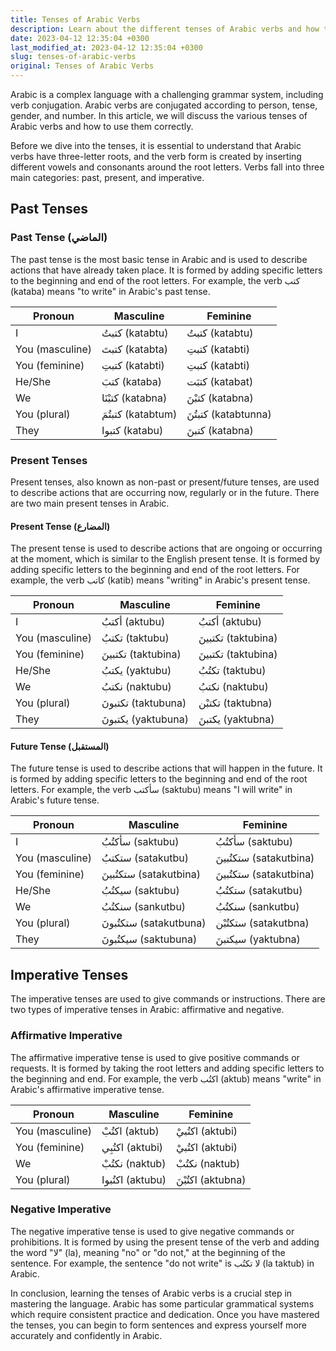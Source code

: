```yaml
---
title: Tenses of Arabic Verbs
description: Learn about the different tenses of Arabic verbs and how to use them in sentences.
date: 2023-04-12 12:35:04 +0300
last_modified_at: 2023-04-12 12:35:04 +0300
slug: tenses-of-arabic-verbs
original: Tenses of Arabic Verbs
---
```

Arabic is a complex language with a challenging grammar system, including verb conjugation. Arabic verbs are conjugated according to person, tense, gender, and number. In this article, we will discuss the various tenses of Arabic verbs and how to use them correctly.

Before we dive into the tenses, it is essential to understand that Arabic verbs have three-letter roots, and the verb form is created by inserting different vowels and consonants around the root letters. Verbs fall into three main categories: past, present, and imperative.

## Past Tenses

### Past Tense (الماضي)

The past tense is the most basic tense in Arabic and is used to describe actions that have already taken place. It is formed by adding specific letters to the beginning and end of the root letters. For example, the verb كتب (kataba) means "to write" in Arabic's past tense. 

| Pronoun | Masculine | Feminine |
| --- | --- | --- |
| I | كتبتُ  (katabtu) | كتبتُ (katabtu) |
| You (masculine) | كتبتَ (katabta) | كتبتِ (katabti) |
| You (feminine) | كتبتِ (katabti) | كتبتِ (katabti) |
| He/She | كتبَ (kataba) | كتبَت (katabat) |
| We | كتبْنَا (katabna) | كتبْنَ (katabna) |
| You (plural) | كتبتُمَ (katabtum) | كتبتُنَ (katabtunna) |
| They | كتبوا (katabu) | كتبنَ (katabna) |

### Present Tenses

Present tenses, also known as non-past or present/future tenses, are used to describe actions that are occurring now, regularly or in the future. There are two main present tenses in Arabic.

#### Present Tense (المضارع)

The present tense is used to describe actions that are ongoing or occurring at the moment, which is similar to the English present tense. It is formed by adding specific letters to the beginning and end of the root letters. For example, the verb كاتب (katib) means "writing" in Arabic's present tense.

| Pronoun | Masculine | Feminine |
| --- | --- | --- |
| I | أكتبُ  (aktubu) | أكتبُ (aktubu) |
| You (masculine) | تكتبُ (taktubu) | تكتبينَ (taktubina) |
| You (feminine) | تكتبينَ (taktubina) | تكتبينَ (taktubina) |
| He/She | يكتبُ (yaktubu) | تكتُبُ (taktubu) |
| We | نكتبُ (naktubu) | نكتبُ (naktubu) |
| You (plural) | تكتبونَ (taktubuna) | تكتبْن (taktubna) |
| They | يكتبونَ (yaktubuna) | يكتبنَ (yaktubna) |

#### Future Tense (المستقبل)

The future tense is used to describe actions that will happen in the future. It is formed by adding specific letters to the beginning and end of the root letters. For example, the verb سأكتب (saktubu) means "I will write" in Arabic's future tense.

| Pronoun | Masculine | Feminine |
| --- | --- | --- |
| I | سأكتُبُ  (saktubu) | سأكتُبُ  (saktubu) |
| You (masculine) | ستكتبُ  (satakutbu) | ستكتُبينَ (satakutbina) |
| You (feminine) | ستكتُبينَ (satakutbina) | ستكتُبينَ (satakutbina) |
| He/She | سيكتُبُ (saktubu) | ستكتُبُ (satakutbu) |
| We | سنكتُبُ (sankutbu) | سنكتُبُ (sankutbu) |
| You (plural) | ستكتُبونَ (satakutbuna) | ستكتُبْن (satakutbna) |
| They | سيكتُبونَ (saktubuna) | سيكتبنَ (yaktubna) |

## Imperative Tenses

The imperative tenses are used to give commands or instructions. There are two types of imperative tenses in Arabic: affirmative and negative.

### Affirmative Imperative

The affirmative imperative tense is used to give positive commands or requests. It is formed by taking the root letters and adding specific letters to the beginning and end. For example, the verb اكتُب (aktub) means "write" in Arabic's affirmative imperative tense.

| Pronoun | Masculine | Feminine |
| --- | --- | --- |
| You (masculine) | اكتُبْ (aktub) | اكتُبيْ (aktubi) |
| You (feminine) | اكتُبِي  (aktubi) | اكتُبيْ (aktubi) |
| We | نكتُبْ (naktub) | نكتُبْ (naktub) |
| You (plural) | اكتُبوا (aktubu) | اكتُبْنَ (aktubna) |

### Negative Imperative 

The negative imperative tense is used to give negative commands or prohibitions. It is formed by using the present tense of the verb and adding the word "لا" (la), meaning "no" or "do not," at the beginning of the sentence. For example, the sentence "do not write" is لا تكتُب (la taktub) in Arabic.

In conclusion, learning the tenses of Arabic verbs is a crucial step in mastering the language. Arabic has some particular grammatical systems which require consistent practice and dedication. Once you have mastered the tenses, you can begin to form sentences and express yourself more accurately and confidently in Arabic.